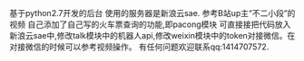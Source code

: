基于python2.7开发的后台
使用的服务器是新浪云sae.
参考B站up主“不二小段”的视频
自己添加了自己写的火车票查询的功能,即pacong模块
可直接接把代码放入新浪云sae中,修改talk模块中的机器人api,修改weixin模块中的token对接微信。在对接微信的时候可以参考视频操作。
有任何问题欢迎联系qq:1414707572.

